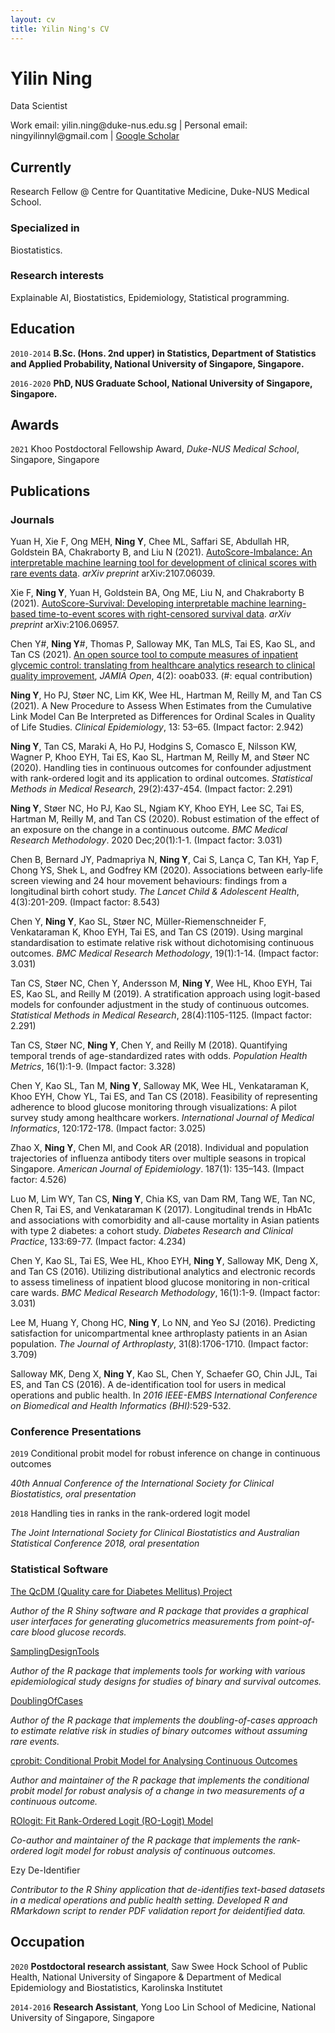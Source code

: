 ```yaml
---
layout: cv
title: Yilin Ning's CV
---
```

# Yilin Ning
Data Scientist

<div id="webaddress">
Work email: yilin.ning@duke-nus.edu.sg
| Personal email: ningyilinnyl@gmail.com
| <a href="https://scholar.google.com/citations?user=T7M0MMIAAAAJ&hl=en">Google Scholar</a>
</div>


## Currently

Research Fellow @ Centre for Quantitative Medicine, Duke-NUS Medical School.

### Specialized in

Biostatistics.


### Research interests

Explainable AI, Biostatistics, Epidemiology, Statistical programming.


## Education

`2010-2014`
__B.Sc. (Hons. 2nd upper) in Statistics, Department of Statistics and Applied Probability, National University of Singapore, Singapore.__

`2016-2020`
__PhD, NUS Graduate School, National University of Singapore, Singapore.__


## Awards

`2021`
Khoo Postdoctoral Fellowship Award, *Duke-NUS Medical School*, Singapore, Singapore



## Publications

### Journals

Yuan H, Xie F, Ong MEH, **Ning Y**, Chee ML, Saffari SE, Abdullah HR, Goldstein BA, Chakraborty B, and Liu N (2021). [AutoScore-Imbalance: An interpretable machine learning tool for development of clinical scores with rare events data](https://arxiv.org/abs/2107.06039). *arXiv preprint* arXiv:2107.06039.

Xie F, **Ning Y**, Yuan H, Goldstein BA, Ong ME, Liu N, and Chakraborty B (2021). [AutoScore-Survival: Developing interpretable machine learning-based time-to-event scores with right-censored survival data](https://arxiv.org/abs/2106.06957). *arXiv preprint* arXiv:2106.06957.

Chen Y#, **Ning Y**#, Thomas P, Salloway MK, Tan MLS, Tai ES, Kao SL, and Tan CS (2021). [An open source tool to compute measures of inpatient glycemic control: translating from healthcare analytics research to clinical quality improvement](https://doi.org/10.1093/jamiaopen/ooab033), *JAMIA Open*, 4(2): ooab033. (#: equal contribution)

**Ning Y**, Ho PJ, Støer NC, Lim KK, Wee HL, Hartman M, Reilly M, and Tan CS (2021). A New Procedure to Assess When Estimates from the Cumulative Link Model Can Be Interpreted as Differences for Ordinal Scales in Quality of Life Studies. *Clinical Epidemiology*, 13: 53–65. (Impact factor: 2.942) 

**Ning Y**, Tan CS, Maraki A, Ho PJ, Hodgins S, Comasco E, Nilsson KW, Wagner P, Khoo EYH, Tai ES, Kao SL, Hartman M, Reilly M, and Støer NC (2020). Handling ties in continuous outcomes for confounder adjustment with rank-ordered logit and its application to ordinal outcomes. *Statistical Methods in Medical Research*, 29(2):437-454. (Impact factor: 2.291)

**Ning Y**, Støer NC, Ho PJ, Kao SL, Ngiam KY, Khoo EYH, Lee SC, Tai ES, Hartman M, Reilly M, and Tan CS (2020). Robust estimation of the effect of an exposure on the change in a continuous outcome. *BMC Medical Research Methodology*. 2020 Dec;20(1):1-1. (Impact factor: 3.031)

Chen B, Bernard JY, Padmapriya N, **Ning Y**, Cai S, Lança C, Tan KH, Yap F, Chong YS, Shek L, and Godfrey KM (2020). Associations between early-life screen viewing and 24 hour movement behaviours: findings from a longitudinal birth cohort study. *The Lancet Child & Adolescent Health*, 4(3):201-209. (Impact factor: 8.543)

Chen Y, **Ning Y**, Kao SL, Støer NC, Müller-Riemenschneider F, Venkataraman K, Khoo EYH, Tai ES, and Tan CS (2019). Using marginal standardisation to estimate relative risk without dichotomising continuous outcomes. *BMC Medical Research Methodology*, 19(1):1-14. (Impact factor: 3.031)

Tan CS, Støer NC, Chen Y, Andersson M, **Ning Y**, Wee HL, Khoo EYH, Tai ES, Kao SL, and Reilly M (2019). A stratification approach using logit-based models for confounder adjustment in the study of continuous outcomes. *Statistical Methods in Medical Research*, 28(4):1105-1125. (Impact factor: 2.291)

Tan CS, Støer NC, **Ning Y**, Chen Y, and Reilly M (2018). Quantifying temporal trends of age-standardized rates with odds. *Population Health Metrics*, 16(1):1-9. (Impact factor: 3.328)

Chen Y, Kao SL, Tan M, **Ning Y**, Salloway MK, Wee HL, Venkataraman K, Khoo EYH, Chow YL, Tai ES, and Tan CS (2018). Feasibility of representing adherence to blood glucose monitoring through visualizations: A pilot survey study among healthcare workers. *International Journal of Medical Informatics*, 120:172-178. (Impact factor: 3.025)

Zhao X, **Ning Y**, Chen MI, and Cook AR (2018). Individual and population trajectories of influenza antibody titers over multiple seasons in tropical Singapore. *American Journal of Epidemiology*. 187(1): 135–143. (Impact factor: 4.526)

Luo M, Lim WY, Tan CS, **Ning Y**, Chia KS, van Dam RM, Tang WE, Tan NC, Chen R, Tai ES, and Venkataraman K (2017). Longitudinal trends in HbA1c and associations with comorbidity and all-cause mortality in Asian patients with type 2 diabetes: a cohort study. *Diabetes Research and Clinical Practice*, 133:69-77. (Impact factor: 4.234)

Chen Y, Kao SL, Tai ES, Wee HL, Khoo EYH, **Ning Y**, Salloway MK, Deng X, and Tan CS (2016). Utilizing distributional analytics and electronic records to assess timeliness of inpatient blood glucose monitoring in non-critical care wards. *BMC Medical Research Methodology*, 16(1):1-9. (Impact factor: 3.031)

Lee M, Huang Y, Chong HC, **Ning Y**, Lo NN, and Yeo SJ (2016). Predicting satisfaction for unicompartmental knee arthroplasty patients in an Asian population. *The Journal of Arthroplasty*, 31(8):1706-1710. (Impact factor: 3.709)

Salloway MK, Deng X, **Ning Y**, Kao SL, Chen Y, Schaefer GO, Chin JJL, Tai ES, and Tan CS (2016). A de-identification tool for users in medical operations and public health. In *2016 IEEE-EMBS International Conference on Biomedical and Health Informatics (BHI)*:529-532.


### Conference Presentations

`2019`
Conditional probit model for robust inference on change in continuous outcomes

*40th Annual Conference of the International Society for Clinical Biostatistics, oral presentation*

`2018`
Handling ties in ranks in the rank-ordered logit model

*The Joint International Society for Clinical Biostatistics and Australian Statistical Conference 2018, oral presentation*

### Statistical Software

[The QcDM (Quality care for Diabetes Mellitus) Project](https://github.com/nyilin/QcDM_Project)

*Author of the R Shiny software and R package that provides a graphical user interfaces for generating glucometrics measurements from point-of-care blood glucose records.*

[SamplingDesignTools](https://github.com/nyilin/SamplingDesignTools)

*Author of the R package that implements tools for working with various epidemiological study designs for studies of binary and survival outcomes.*

[DoublingOfCases](https://github.com/nyilin/DoublingOfCases)

*Author of the R package that implements the doubling-of-cases approach to estimate relative risk in studies of binary outcomes without assuming rare events.*

[cprobit: Conditional Probit Model for Analysing Continuous Outcomes](https://github.com/nyilin/cprobit)

*Author and maintainer of the R package that implements the conditional probit model for robust analysis of a change in two measurements of a continuous outcome.*

[ROlogit: Fit Rank-Ordered Logit (RO-Logit) Model](https://github.com/nyilin/ROlogit)

*Co-author and maintainer of the R package that implements the rank-ordered logit model for robust analysis of continuous outcomes.*

Ezy De-Identifier

*Contributor to the R Shiny application that de-identifies text-based datasets in a medical operations and public health setting. Developed R and RMarkdown script to render PDF validation report for deidentified data.*


## Occupation

`2020`
__Postdoctoral research assistant__, Saw Swee Hock School of Public Health, National University of Singapore & Department of Medical Epidemiology and Biostatistics, Karolinska Institutet

`2014-2016`
__Research Assistant__, Yong Loo Lin School of Medicine, National University of Singapore, Singapore



<!-- ### Footer

Last updated: July 2021 -->


